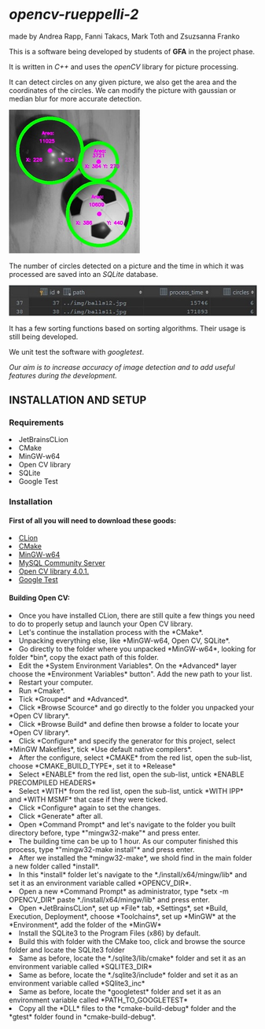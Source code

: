 # *opencv-rueppelli-2*
<p>made by Andrea Rapp, Fanni Takacs, Mark Toth and Zsuzsanna Franko</p>

 This is a software being developed by students of **GFA** in the project phase. 

 It is written in *C++* and uses the *openCV* library for picture processing.
 
 It can detect circles on any given picture, we also get the area and the coordinates of the circles.
 We can modify the picture with gaussian or median blur for more accurate detection.
 
 ![Alt Text](Opencv-VS/img/featuresguide01.jpg)
 
 
 The number of circles detected on a picture and the time in which it was processed are saved into an *SQLite* database.
 
  ![Alt Text](Opencv-VS/img/featuresguide02.jpg)
 
 
 It has a few sorting functions based on sorting algorithms. Their usage is still being developed.
 
 We unit test the software with *googletest*.

*Our aim is to increase accuracy of image detection and to add useful features during the development.*

<h2> INSTALLATION AND SETUP </h2>

<h3> Requirements </h3> 

<li>JetBrainsCLion</li>
<li>CMake</li>
<li>MinGW-w64</li>
<li>Open CV library</li>
<li>SQLite</li>
<li>Google Test</li>

<h3> Installation </h3>

<h4> First of all you will need to download these goods: </h4>

<li> <a href="https://www.jetbrains.com/clion/download/download-thanks.html">CLion</a></li>
<li> <a href="https://github.com/Kitware/CMake/releases/download/v3.14.0-rc2/cmake-3.14.0-rc2.zip">CMake</a></li>
<li> <a href="https://bit.ly/2FOzQN5">MinGW-w64</a></li>
<li> <a href="https://dev.mysql.com/downloads/mysql/" rel="nofollow">MySQL Community Server</a></li>
<li> <a href="https://github.com/opencv/opencv/archive/4.0.1.zip">Open CV library 4.0.1.</a></li>
<li> <a href="https://github.com/green-fox-academy/teaching-materials/blob/master/workshop/testing/env-setup/cpp/resource/googletest.zip" rel="nofollow">Google Test</a></li>

<h4> Building Open CV: </h4>

<li> Once you have installed CLion, there are still quite a few things you need to do to properly setup and launch your Open CV library. </li>
<li> Let's continue the installation process with the *CMake*. </li>
<li> Unpacking everything else, like *MinGW-w64, Open CV, SQLite*. </li>
<li> Go directly to the folder where you unpacked *MinGW-w64*, looking for folder *bin*, copy the exact path of this folder. </li>
<li> Edit the *System Environment Variables*. On the *Advanced* layer choose the *Environment Variables* button". Add the new path to your list.</li>
<li> Restart your computer. </li>
<li> Run *Cmake*. </li>
<li> Tick *Grouped* and *Advanced*. </li>
<li> Click *Browse Scource* and go directly to the folder you unpacked your *Open CV library*. </li>
<li> Click *Browse Build* and define then browse a folder to locate your *Open CV library*. </li>
<li> Click *Configure* and specify the generator for this project, select *MinGW Makefiles*, tick *Use default native compilers*. </li>
<li> After the configure, select *CMAKE* from the red list, open the sub-list, choose *CMAKE_BUILD_TYPE*, set it to *Release*  </li>
<li> Select *ENABLE* from the red list, open the sub-list, untick *ENABLE PRECOMPILED HEADERS* </li>
<li> Select *WITH* from the red list, open the sub-list, untick *WITH IPP* and *WITH MSMF* that case if they were ticked. </li>
<li> Click *Configure* again to set the changes. </li>
<li> Click *Generate* after all. </li>
<li> Open *Command Prompt* and let's navigate to the folder you built directory before, type *"mingw32-make"* and press enter.</li>
<li> The building time can be up to 1 hour. As our computer finished this process, type *"mingw32-make install"* and press enter. </li>
<li> After we installed the *mingw32-make*, we shold find in the main folder a new folder called *install*. </li>
<li> In this *install* folder let's navigate to the *./install/x64/mingw/lib* and set it as an environment variable called *OPENCV_DIR*.</li>
<li> Open a new *Command Prompt* as administrator, type *setx -m OPENCV_DIR* paste *./install/x64/mingw/lib* and press enter. </li>
<li> Open *JetBrainsCLion*, set up *File* tab, *Settings*, set *Build, Execution, Deployment*, choose *Toolchains*, set up *MinGW* at the *Environment*, add the folder of the *MinGW* </li>
<li> Install the SQLite3 to the Program Files (x86) by default. </li>
<li> Build this with folder with the CMake too, click and browse the source folder and locate the SQLite3 folder </li>
<li> Same as before, locate the *./sqlite3/lib/cmake* folder and set it as an environment variable called *SQLITE3_DIR* </li>
<li> Same as before, locate the *./sqlite3/include* folder and set it as an environment variable called *SQlite3_inc* </li>
<li> Same as before, locate the *googletest* folder and set it as an environment variable called *PATH_TO_GOOGLETEST* </li>
<li> Copy all the *DLL* files to the *cmake-build-debug* folder and the *gtest* folder found in *cmake-build-debug*. </li>


